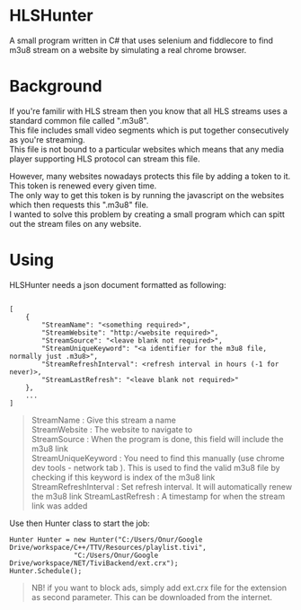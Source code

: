 # HLSHunter
A small program written in C# that uses selenium and fiddlecore to find m3u8 stream on a website by simulating a real chrome browser.

# Background
If you're familir with HLS stream then you know that all HLS streams uses a standard common file called ".m3u8".  
This file includes small video segments which is put together consecutively as you're streaming.  
This file is not bound to a particular websites which means that any media player supporting HLS protocol can stream this file.  

However, many websites nowadays protects this file by adding a token to it. This token is renewed every given time.  
The only way to get this token is by running the javascript on the websites which then requests this ".m3u8" file.  
I wanted to solve this problem by creating a small program which can spitt out the stream files on any website. 

# Using
HLSHunter needs a json document formatted as following:  

```

[
    {
        "StreamName": "<something required>",
        "StreamWebsite": "http:/<website required>",
        "StreamSource": "<leave blank not required>",
        "StreamUniqueKeyword": "<a identifier for the m3u8 file, normally just .m3u8>",
        "StreamRefreshInterval": <refresh interval in hours (-1 for never)>,
        "StreamLastRefresh": "<leave blank not required>"
    },
    ...
]

```

> StreamName : Give this stream a name  
> StreamWebsite : The website to navigate to  
> StreamSource : When the program is done, this field will include the m3u8 link  
> StreamUniqueKeyword : You need to find this manually (use chrome dev tools - network tab ). This is used to find the valid m3u8 file by checking if this keyword is index of the m3u8 link  
> StreamRefreshInterval : Set refresh interval. It will automatically renew the m3u8 link 
> StreamLastRefresh : A timestamp for when the stream link was added 

Use then Hunter class to start the job: 

```
Hunter Hunter = new Hunter("C:/Users/Onur/Google Drive/workspace/C++/TTV/Resources/playlist.tivi",
                "C:/Users/Onur/Google Drive/workspace/NET/TiviBackend/ext.crx");
Hunter.Schedule();
```  
            
> NB! if you want to block ads, simply add ext.crx file for the extension as second parameter. This can be downloaded from the internet.

